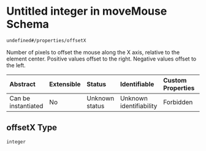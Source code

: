 # Untitled integer in moveMouse Schema

```txt
undefined#/properties/offsetX
```

Number of pixels to offset the mouse along the X axis, relative to the element center. Positive values offset to the right. Negative values offset to the left.

| Abstract            | Extensible | Status         | Identifiable            | Custom Properties | Additional Properties | Access Restrictions | Defined In                                                                     |
| :------------------ | :--------- | :------------- | :---------------------- | :---------------- | :-------------------- | :------------------ | :----------------------------------------------------------------------------- |
| Can be instantiated | No         | Unknown status | Unknown identifiability | Forbidden         | Allowed               | none                | [moveMouse\_v1.schema.json\*](moveMouse_v1.schema.json "open original schema") |

## offsetX Type

`integer`
